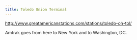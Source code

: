```yaml
---
title: Toledo Union Terminal
---
```

http://www.greatamericanstations.com/stations/toledo-oh-tol/

Amtrak goes from here to New York and to Washington, DC.

